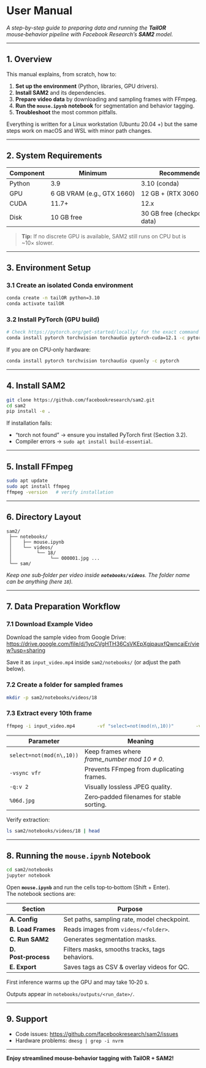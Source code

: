 
# User Manual  
*A step-by-step guide to preparing data and running the **TailOR** mouse‑behavior pipeline with Facebook Research’s **SAM2** model.*

---

## 1. Overview  

This manual explains, from scratch, how to:

1. **Set up the environment** (Python, libraries, GPU drivers).  
2. **Install SAM2** and its dependencies.  
3. **Prepare video data** by downloading and sampling frames with FFmpeg.  
4. **Run the `mouse.ipynb` notebook** for segmentation and behavior tagging.  
5. **Troubleshoot** the most common pitfalls.

Everything is written for a Linux workstation (Ubuntu 20.04 +) but the same steps work on macOS and WSL with minor path changes.

---

## 2. System Requirements  

| Component | Minimum | Recommended |
|-----------|---------|-------------|
| Python | 3.9 | 3.10 (conda) |
| GPU | 6 GB VRAM (e.g., GTX 1660) | 12 GB + (RTX 3060 / A100) |
| CUDA | 11.7+ | 12.x |
| Disk | 10 GB free | 30 GB free (checkpoints + data)|

> **Tip:** If no discrete GPU is available, SAM2 still runs on CPU but is ~10× slower.

---

## 3. Environment Setup  

### 3.1 Create an isolated Conda environment  

```bash
conda create -n tailOR python=3.10
conda activate tailOR
```

### 3.2 Install PyTorch (GPU build)  

```bash
# Check https://pytorch.org/get-started/locally/ for the exact command
conda install pytorch torchvision torchaudio pytorch-cuda=12.1 -c pytorch -c nvidia
```

If you are on CPU‑only hardware:

```bash
conda install pytorch torchvision torchaudio cpuonly -c pytorch
```

---

## 4. Install SAM2  

```bash
git clone https://github.com/facebookresearch/sam2.git
cd sam2
pip install -e .
```

If installation fails:

* “torch not found” → ensure you installed PyTorch first (Section 3.2).  
* Compiler errors → `sudo apt install build-essential`.

---

## 5. Install FFmpeg  

```bash
sudo apt update
sudo apt install ffmpeg
ffmpeg -version   # verify installation
```

---

## 6. Directory Layout  

```text
sam2/
 ├── notebooks/
 │    ├── mouse.ipynb
 │    └── videos/
 │         └── 18/
 │              └── 000001.jpg ...
 └── sam/
```

*Keep one sub‑folder per video inside **`notebooks/videos`**. The folder name can be anything (here `18`).*

---

## 7. Data Preparation Workflow  

### 7.1 Download Example Video  

Download the sample video from Google Drive:  
<https://drive.google.com/file/d/1ypCVgHTH36CsVKEpXgjpauxfQwncaiEr/view?usp=sharing>

Save it as `input_video.mp4` inside `sam2/notebooks/` (or adjust the path below).

### 7.2 Create a folder for sampled frames  

```bash
mkdir -p sam2/notebooks/videos/18
```

### 7.3 Extract every 10th frame  

```bash
ffmpeg -i input_video.mp4        -vf "select=not(mod(n\,10))"        -vsync vfr -q:v 2        sam2/notebooks/videos/18/%06d.jpg
```

| Parameter | Meaning |
|-----------|---------|
| `select=not(mod(n\,10))` | Keep frames where *frame_number mod 10 ≠ 0*. |
| `-vsync vfr` | Prevents FFmpeg from duplicating frames. |
| `-q:v 2` | Visually lossless JPEG quality. |
| `%06d.jpg` | Zero‑padded filenames for stable sorting. |

Verify extraction:

```bash
ls sam2/notebooks/videos/18 | head
```

---

## 8. Running the `mouse.ipynb` Notebook  

```bash
cd sam2/notebooks
jupyter notebook
```

Open **`mouse.ipynb`** and run the cells top‑to‑bottom (Shift + Enter).  
The notebook sections are:

| Section | Purpose |
|---------|---------|
| **A. Config** | Set paths, sampling rate, model checkpoint. |
| **B. Load Frames** | Reads images from `videos/<folder>`. |
| **C. Run SAM2** | Generates segmentation masks. |
| **D. Post‑process** | Filters masks, smooths tracks, tags behaviors. |
| **E. Export** | Saves tags as CSV & overlay videos for QC. |

First inference warms up the GPU and may take 10‑20 s.

Outputs appear in `notebooks/outputs/<run_date>/`.

---

## 9. Support  

* Code issues: <https://github.com/facebookresearch/sam2/issues>  
* Hardware problems: `dmesg | grep -i nvrm`

---

**Enjoy streamlined mouse‑behavior tagging with TailOR + SAM2!**
